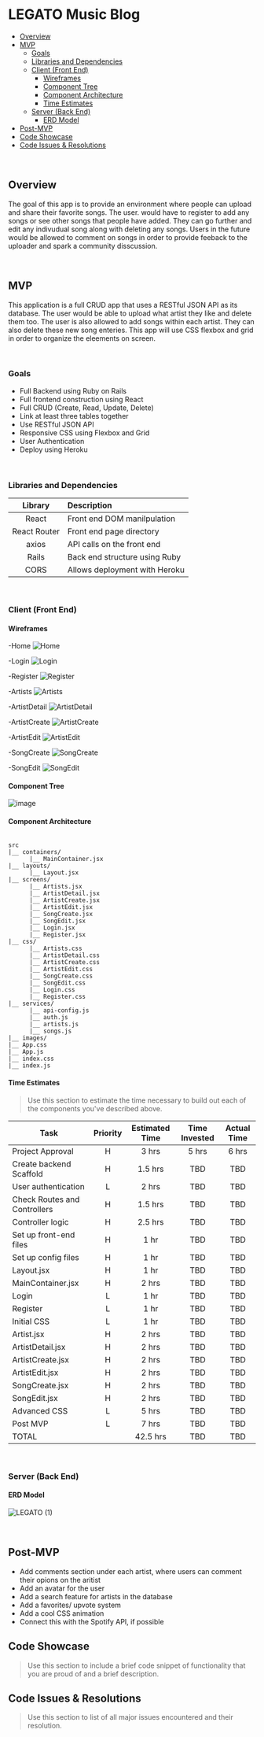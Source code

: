 # LEGATO Music Blog

- [Overview](#overview)
- [MVP](#mvp)
  - [Goals](#goals)
  - [Libraries and Dependencies](#libraries-and-dependencies)
  - [Client (Front End)](#client-front-end)
    - [Wireframes](#wireframes)
    - [Component Tree](#component-tree)
    - [Component Architecture](#component-architecture)
    - [Time Estimates](#time-estimates)
  - [Server (Back End)](#server-back-end)
    - [ERD Model](#erd-model)
- [Post-MVP](#post-mvp)
- [Code Showcase](#code-showcase)
- [Code Issues & Resolutions](#code-issues--resolutions)

<br>

## Overview
The goal of this app is to provide an environment where people can upload and share their favorite songs. The user. would have to register to add any songs or see other songs that people have added. They can go further and edit any indivudual song along with deleting any songs. Users in the future would be allowed to comment on songs in order to provide feeback to the uploader and spark a community disscussion.

<br>

## MVP

This application is a full CRUD app that uses a RESTful JSON API as its database. The user would be able to upload what artist they like and delete them too. The user is also allowed to add songs within each artist. They can also delete these new song enteries. This app will use CSS flexbox and grid in order to organize the eleements on screen.

<br>

### Goals

- Full Backend using Ruby on Rails
- Full frontend construction using React
- Full CRUD (Create, Read, Update, Delete)
- Link at least three tables together
- Use RESTful JSON API
- Responsive CSS using Flexbox and Grid
- User Authentication
- Deploy using Heroku

<br>

### Libraries and Dependencies

|     Library      | Description                                |
| :--------------: | :----------------------------------------- |
|      React       | Front end DOM manilpulation |
|   React Router   | Front end page directory |
|      axios       | API calls on the front end |
|      Rails       | Back end structure using Ruby |
|      CORS        | Allows deployment with Heroku |

<br>

### Client (Front End)

#### Wireframes

-Home
![Home](https://user-images.githubusercontent.com/82814499/122997353-e9af1080-d379-11eb-8846-1e32ca09d15a.png)

-Login
![Login](https://user-images.githubusercontent.com/82814499/122997361-eddb2e00-d379-11eb-822a-398630e3f35d.png)

-Register
![Register](https://user-images.githubusercontent.com/82814499/122997376-f3d10f00-d379-11eb-996f-5da2a4c0cab9.png)

-Artists
![Artists](https://user-images.githubusercontent.com/82814499/122997445-03505800-d37a-11eb-92f8-830b0717422d.png)

-ArtistDetail
![ArtistDetail](https://user-images.githubusercontent.com/82814499/122997498-1105dd80-d37a-11eb-826f-7e0b564b5baf.png)

-ArtistCreate
![ArtistCreate](https://user-images.githubusercontent.com/82814499/123105987-3d673b80-d406-11eb-98db-eefadadf583f.png)

-ArtistEdit
![ArtistEdit](https://user-images.githubusercontent.com/82814499/122997536-1c590900-d37a-11eb-96ee-f5e66091cd63.png)

-SongCreate
![SongCreate](https://user-images.githubusercontent.com/82814499/122997571-25e27100-d37a-11eb-9855-3738418e1f32.png)

-SongEdit
![SongEdit](https://user-images.githubusercontent.com/82814499/122997606-2e3aac00-d37a-11eb-9627-53b4e996b5d4.png)

#### Component Tree

![image](https://user-images.githubusercontent.com/82814499/123049473-949cea00-d3cd-11eb-82d8-e7061d7bd556.png)

#### Component Architecture

``` structure

src
|__ containers/
      |__ MainContainer.jsx
|__ layouts/
      |__ Layout.jsx
|__ screens/
      |__ Artists.jsx
      |__ ArtistDetail.jsx
      |__ ArtistCreate.jsx
      |__ ArtistEdit.jsx
      |__ SongCreate.jsx
      |__ SongEdit.jsx
      |__ Login.jsx
      |__ Register.jsx
|__ css/
      |__ Artists.css
      |__ ArtistDetail.css
      |__ ArtistCreate.css
      |__ ArtistEdit.css
      |__ SongCreate.css
      |__ SongEdit.css
      |__ Login.css
      |__ Register.css
|__ services/
      |__ api-config.js
      |__ auth.js
      |__ artists.js
      |__ songs.js
|__ images/
|__ App.css
|__ App.js
|__ index.css
|__ index.js

```

#### Time Estimates

> Use this section to estimate the time necessary to build out each of the components you've described above.

| Task                         | Priority | Estimated Time | Time Invested | Actual Time |
| ---------------------------- | :------: | :------------: | :-----------: | :---------: |
| Project Approval             |    H     |     3 hrs      |      5 hrs    |    6 hrs    |
| Create backend Scaffold      |    H     |     1.5 hrs    |      TBD      |     TBD     |
| User authentication          |    L     |     2 hrs      |      TBD      |     TBD     |
| Check Routes and Controllers |    H     |     1.5 hrs    |      TBD      |     TBD     |
| Controller logic             |    H     |     2.5 hrs    |      TBD      |     TBD     |
| Set up front-end files       |    H     |     1 hr       |      TBD      |     TBD     |
| Set up config files          |    H     |     1 hr       |      TBD      |     TBD     |
| Layout.jsx                   |    H     |     1 hr       |      TBD      |     TBD     |
| MainContainer.jsx            |    H     |     2 hrs      |      TBD      |     TBD     |
| Login                        |    L     |     1 hr       |      TBD      |     TBD     |
| Register                     |    L     |     1 hr       |      TBD      |     TBD     |
| Initial CSS                  |    L     |     1 hr       |      TBD      |     TBD     |
| Artist.jsx                   |    H     |     2 hrs      |      TBD      |     TBD     |
| ArtistDetail.jsx             |    H     |     2 hrs      |      TBD      |     TBD     |
| ArtistCreate.jsx             |    H     |     2 hrs      |      TBD      |     TBD     |
| ArtistEdit.jsx               |    H     |     2 hrs      |      TBD      |     TBD     |
| SongCreate.jsx               |    H     |     2 hrs      |      TBD      |     TBD     |
| SongEdit.jsx                 |    H     |     2 hrs      |      TBD      |     TBD     |
| Advanced CSS                 |    L     |     5 hrs      |      TBD      |     TBD     |
| Post MVP                     |    L     |     7 hrs      |      TBD      |     TBD     |
| TOTAL                        |          |     42.5 hrs   |      TBD      |     TBD     |

<br>

### Server (Back End)

#### ERD Model
![LEGATO (1)](https://user-images.githubusercontent.com/82814499/122994220-385aab80-d376-11eb-8965-8fb7cc4ab09d.png)

<br>

## Post-MVP

- Add comments section under each artist, where users can comment their opions on the aritist
- Add an avatar for the user
- Add a search feature for artists in the database
- Add a favorites/ upvote system
- Add a cool CSS animation
- Connect this with the Spotify API, if possible

## Code Showcase

> Use this section to include a brief code snippet of functionality that you are proud of and a brief description.

## Code Issues & Resolutions

> Use this section to list of all major issues encountered and their resolution.
